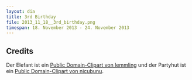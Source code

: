 ```yaml
---
layout: dia
title: 3rd Birthday
file: 2013_11_18__3rd_birthday.png
timespan: 18. November 2013 - 24. November 2013
---
```


## Credits

Der Elefant ist ein [Public Domain-Clipart von lemmling](https://web.archive.org/web/20121106103030/http://openclipart.org:80/detail/17810/-by--17810) und der Partyhut ist ein [Public Domain-Clipart von nicubunu](https://web.archive.org/web/20140703225907/http://openclipart.org/detail/93931/birthday-icon-by-nicubunu-93931).
